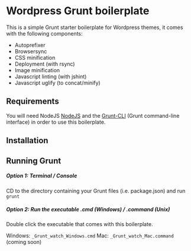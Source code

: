 # Wordpress Grunt boilerplate
This is a simple Grunt starter boilerplate for Wordpress themes, it comes with the following components:

* Autoprefixer
* Browsersync
* CSS minification
* Deployment (with rsync)
* Image minification
* Javascript linting (with jshint)
* Javascript uglify (to concat/minify)

## Requirements
You will need NodeJS [NodeJS](https://nodejs.org/) and the [Grunt-CLI](http://gruntjs.com/) (Grunt command-line interface) in order to use this boilerplate.

## Installation

## Running Grunt

##### Option 1: Terminal / Console
CD to the directory containing your Grunt files (i.e. package.json) and run `grunt`

##### Option 2: Run the executable .cmd (Windows) / .command (Unix)
Double click the executable that comes with this boilerplate.

Windows: `_Grunt_watch_Windows.cmd`
Mac: `_Grunt_watch_Mac.command` (coming soon)
